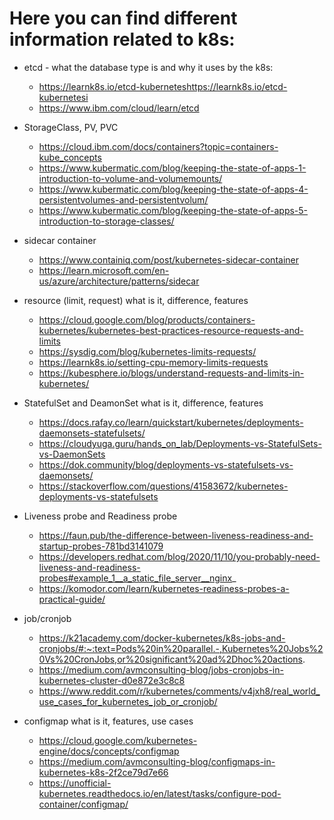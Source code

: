 # Here you can find different information related to k8s:

- etcd - what the database type is and why it uses by the k8s:
  - https://learnk8s.io/etcd-kuberneteshttps://learnk8s.io/etcd-kubernetesi
  - https://www.ibm.com/cloud/learn/etcd

- StorageClass, PV, PVC
  - https://cloud.ibm.com/docs/containers?topic=containers-kube_concepts
  - https://www.kubermatic.com/blog/keeping-the-state-of-apps-1-introduction-to-volume-and-volumemounts/
  - https://www.kubermatic.com/blog/keeping-the-state-of-apps-4-persistentvolumes-and-persistentvolum/
  - https://www.kubermatic.com/blog/keeping-the-state-of-apps-5-introduction-to-storage-classes/

- sidecar container 
  - https://www.containiq.com/post/kubernetes-sidecar-container
  - https://learn.microsoft.com/en-us/azure/architecture/patterns/sidecar 

- resource (limit, request) what is it, difference, features
  - https://cloud.google.com/blog/products/containers-kubernetes/kubernetes-best-practices-resource-requests-and-limits
  - https://sysdig.com/blog/kubernetes-limits-requests/
  - https://learnk8s.io/setting-cpu-memory-limits-requests
  - https://kubesphere.io/blogs/understand-requests-and-limits-in-kubernetes/

- StatefulSet and DeamonSet what is it, difference, features
  - https://docs.rafay.co/learn/quickstart/kubernetes/deployments-daemonsets-statefulsets/
  - https://cloudyuga.guru/hands_on_lab/Deployments-vs-StatefulSets-vs-DaemonSets
  - https://dok.community/blog/deployments-vs-statefulsets-vs-daemonsets/
  - https://stackoverflow.com/questions/41583672/kubernetes-deployments-vs-statefulsets


- Liveness probe and Readiness probe 
  - https://faun.pub/the-difference-between-liveness-readiness-and-startup-probes-781bd3141079
  - https://developers.redhat.com/blog/2020/11/10/you-probably-need-liveness-and-readiness-probes#example_1__a_static_file_server__nginx_
  - https://komodor.com/learn/kubernetes-readiness-probes-a-practical-guide/

- job/cronjob 
  - https://k21academy.com/docker-kubernetes/k8s-jobs-and-cronjobs/#:~:text=Pods%20in%20parallel.-,Kubernetes%20Jobs%20Vs%20CronJobs,or%20significant%20ad%2Dhoc%20actions.
  - https://medium.com/avmconsulting-blog/jobs-cronjobs-in-kubernetes-cluster-d0e872e3c8c8
  - https://www.reddit.com/r/kubernetes/comments/v4jxh8/real_world_use_cases_for_kubernetes_job_or_cronjob/

- configmap what is it, features, use cases 
  - https://cloud.google.com/kubernetes-engine/docs/concepts/configmap
  - https://medium.com/avmconsulting-blog/configmaps-in-kubernetes-k8s-2f2ce79d7e66
  - https://unofficial-kubernetes.readthedocs.io/en/latest/tasks/configure-pod-container/configmap/

